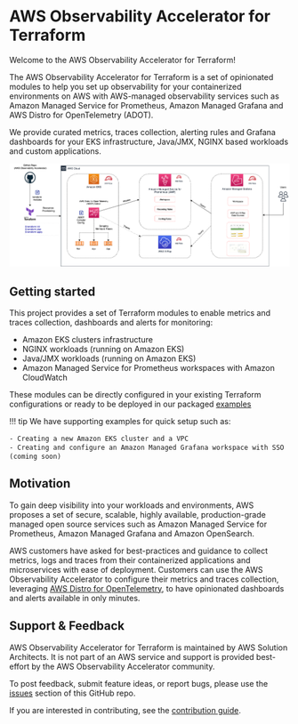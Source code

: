 # AWS Observability Accelerator for Terraform

Welcome to the AWS Observability Accelerator for Terraform!

The AWS Observability Accelerator for Terraform is a set of opinionated modules to
help you set up observability for your containerized environments on AWS with
AWS-managed observability services such as Amazon Managed Service for Prometheus,
Amazon Managed Grafana and AWS Distro for OpenTelemetry (ADOT).

We provide curated metrics, traces collection, alerting rules and Grafana dashboards
for your EKS infrastructure, Java/JMX, NGINX based workloads and custom applications.

<img width="1501" alt="image" src="images/dark-o11y-accelerator-amp-xray.png">

## Getting started

This project provides a set of Terraform modules to enable metrics and traces collection,
dashboards and alerts for monitoring:

- Amazon EKS clusters infrastructure
- NGINX workloads (running on Amazon EKS)
- Java/JMX workloads (running on Amazon EKS)
- Amazon Managed Service for Prometheus workspaces with Amazon CloudWatch

These modules can be directly configured in your existing Terraform configurations or ready
to be deployed in our packaged
[examples](https://github.com/aws-observability/terraform-aws-observability-accelerator/tree/main/examples)

!!! tip
    We have supporting examples for quick setup such as:

    - Creating a new Amazon EKS cluster and a VPC
    - Creating and configure an Amazon Managed Grafana workspace with SSO (coming soon)

## Motivation

To gain deep visibility into your workloads and environments, AWS proposes a
set of secure, scalable, highly available, production-grade managed open
source services such as Amazon Managed Service for Prometheus, Amazon Managed
Grafana and Amazon OpenSearch.

AWS customers have asked for best-practices and guidance to collect metrics, logs
and traces from their containerized applications and microservices with ease of
deployment. Customers can use the AWS Observability Accelerator to configure their
metrics and traces collection, leveraging [AWS Distro for OpenTelemetry](https://aws-otel.github.io/),
to have opinionated dashboards and alerts available in only minutes.


## Support & Feedback

AWS Observability Accelerator for Terraform is maintained by AWS Solution Architects.
It is not part of an AWS service and support is provided best-effort by the
AWS Observability Accelerator community.

To post feedback, submit feature ideas, or report bugs, please use the [issues](https://github.com/aws-observability/terraform-aws-observability-accelerator/issues) section of this GitHub repo.

If you are interested in contributing, see the [contribution guide](https://github.com/aws-observability/terraform-aws-observability-accelerator/blob/main/CONTRIBUTING.md).
